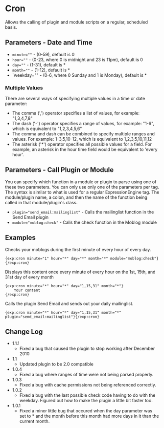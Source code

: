 # Cron


Allows the calling of plugin and module scripts on a regular, scheduled basis.

## Parameters - Date and Time

- `minute=""` - (0-59), default is 0
- `hour=""` - (0-23, where 0 is midnight and 23 is 11pm), default is 0
- `day=""` - (1-31), default is *
- `month=""` - (1-12), default is *
- `weekday="" - (0-6, where 0 Sunday and 1 is Monday), default is *

### Multiple Values

There are several ways of specifying multiple values in a time or date parameter:

- The comma (',') operator specifies a list of values, for example: "1,3,4,7,8"
- The dash ('-') operator specifies a range of values, for example: "1-6", which is equivalent to "1,2,3,4,5,6"
- The comma and dash can be combined to specify multiple ranges and values. For example: 1-3,5,10-12, which is equivalent to 1,2,3,5,10,11,12
- The asterisk ('*') operator specifies all possible values for a field. For example, an asterisk in the hour time field would be equivalent to 'every hour'.

## Parameters - Call Plugin or Module

You can specify which function in a module or plugin to parse using one of these two parameters. You can only use only one of
the parameters per tag. The syntax is similar to what is used for a regular ExpressionEngine tag. The module/plugin name, a colon,
and then the name of the function being called in that module/plugin's class.

- `plugin="send_email:mailinglist"` - Calls the mailinglist function in the Send Email plugin
- `module="moblog:check"` - Calls the check function in the Moblog module

## Examples

Checks your moblogs during the first minute of every hour of every day.

    {exp:cron minute="1" hour="*" day="*" month="*" module="moblog:check"}{/exp:cron}

Displays this content once every minute of every hour on the 1st, 15th, and 31st day of every month

    {exp:cron minute="*" hour="*" day="1,15,31" month="*"}
        Your content
    {/exp:cron}

Calls the plugin Send Email and sends out your daily mailinglist.

    {exp:cron minute="*" hour="*" day="1,15,31" month="*" plugin="send_email:mailinglist"}{/exp:cron}

## Change Log

- 1.1.1
	- Fixed a bug that caused the plugin to stop working after December 2010
- 1.1 
	- Updated plugin to be 2.0 compatible
- 1.0.4 
	- Fixed a bug where ranges of time were not being parsed properly.
- 1.0.3 
	- Fixed a bug with cache permissions not being referenced correctly.
- 1.0.2 
	- Fixed a bug with the last possible check code having to do with the weekday. Figured out how to make the plugin a little bit faster too.
- 1.0.1 
	- Fixed a minor little bug that occured when the day parameter was set to * and the month before this month had more days in it than the current month.

